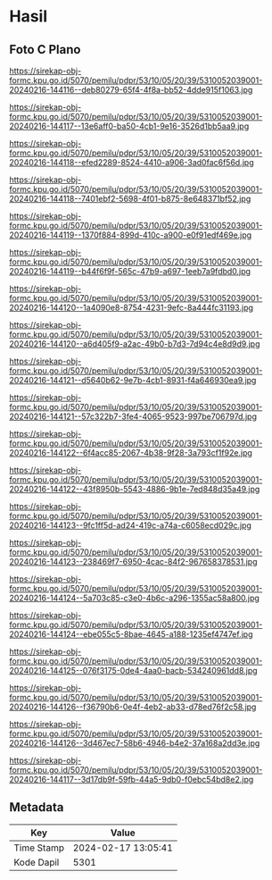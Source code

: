 # Hasil

## Foto C Plano

https://sirekap-obj-formc.kpu.go.id/5070/pemilu/pdpr/53/10/05/20/39/5310052039001-20240216-144116--deb80279-65f4-4f8a-bb52-4dde915f1063.jpg

https://sirekap-obj-formc.kpu.go.id/5070/pemilu/pdpr/53/10/05/20/39/5310052039001-20240216-144117--13e6aff0-ba50-4cb1-9e16-3526d1bb5aa9.jpg

https://sirekap-obj-formc.kpu.go.id/5070/pemilu/pdpr/53/10/05/20/39/5310052039001-20240216-144118--efed2289-8524-4410-a906-3ad0fac6f56d.jpg

https://sirekap-obj-formc.kpu.go.id/5070/pemilu/pdpr/53/10/05/20/39/5310052039001-20240216-144118--7401ebf2-5698-4f01-b875-8e648371bf52.jpg

https://sirekap-obj-formc.kpu.go.id/5070/pemilu/pdpr/53/10/05/20/39/5310052039001-20240216-144119--1370f884-899d-410c-a900-e0f91edf469e.jpg

https://sirekap-obj-formc.kpu.go.id/5070/pemilu/pdpr/53/10/05/20/39/5310052039001-20240216-144119--b44f6f9f-565c-47b9-a697-1eeb7a9fdbd0.jpg

https://sirekap-obj-formc.kpu.go.id/5070/pemilu/pdpr/53/10/05/20/39/5310052039001-20240216-144120--1a4090e8-8754-4231-9efc-8a444fc31193.jpg

https://sirekap-obj-formc.kpu.go.id/5070/pemilu/pdpr/53/10/05/20/39/5310052039001-20240216-144120--a6d405f9-a2ac-49b0-b7d3-7d94c4e8d9d9.jpg

https://sirekap-obj-formc.kpu.go.id/5070/pemilu/pdpr/53/10/05/20/39/5310052039001-20240216-144121--d5640b62-9e7b-4cb1-8931-f4a646930ea9.jpg

https://sirekap-obj-formc.kpu.go.id/5070/pemilu/pdpr/53/10/05/20/39/5310052039001-20240216-144121--57c322b7-3fe4-4065-9523-997be706797d.jpg

https://sirekap-obj-formc.kpu.go.id/5070/pemilu/pdpr/53/10/05/20/39/5310052039001-20240216-144122--6f4acc85-2067-4b38-9f28-3a793cf1f92e.jpg

https://sirekap-obj-formc.kpu.go.id/5070/pemilu/pdpr/53/10/05/20/39/5310052039001-20240216-144122--43f8950b-5543-4886-9b1e-7ed848d35a49.jpg

https://sirekap-obj-formc.kpu.go.id/5070/pemilu/pdpr/53/10/05/20/39/5310052039001-20240216-144123--9fc1ff5d-ad24-419c-a74a-c6058ecd029c.jpg

https://sirekap-obj-formc.kpu.go.id/5070/pemilu/pdpr/53/10/05/20/39/5310052039001-20240216-144123--238469f7-6950-4cac-84f2-967658378531.jpg

https://sirekap-obj-formc.kpu.go.id/5070/pemilu/pdpr/53/10/05/20/39/5310052039001-20240216-144124--5a703c85-c3e0-4b6c-a296-1355ac58a800.jpg

https://sirekap-obj-formc.kpu.go.id/5070/pemilu/pdpr/53/10/05/20/39/5310052039001-20240216-144124--ebe055c5-8bae-4645-a188-1235ef4747ef.jpg

https://sirekap-obj-formc.kpu.go.id/5070/pemilu/pdpr/53/10/05/20/39/5310052039001-20240216-144125--076f3175-0de4-4aa0-bacb-534240961dd8.jpg

https://sirekap-obj-formc.kpu.go.id/5070/pemilu/pdpr/53/10/05/20/39/5310052039001-20240216-144126--f36790b6-0e4f-4eb2-ab33-d78ed76f2c58.jpg

https://sirekap-obj-formc.kpu.go.id/5070/pemilu/pdpr/53/10/05/20/39/5310052039001-20240216-144126--3d467ec7-58b6-4946-b4e2-37a168a2dd3e.jpg

https://sirekap-obj-formc.kpu.go.id/5070/pemilu/pdpr/53/10/05/20/39/5310052039001-20240216-144117--3d17db9f-59fb-44a5-9db0-f0ebc54bd8e2.jpg


## Metadata

| Key        | Value               |
| ---------- | ------------------- |
| Time Stamp | 2024-02-17 13:05:41 |
| Kode Dapil | 5301                |



